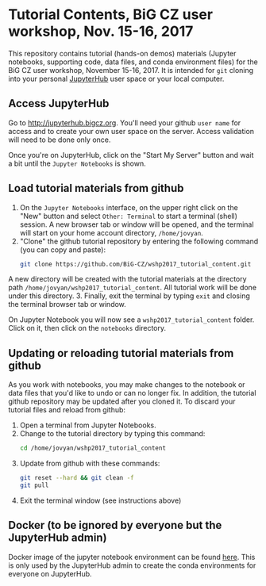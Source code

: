 # Tutorial Contents, BiG CZ user workshop, Nov. 15-16, 2017

This repository contains tutorial (hands-on demos) materials (Jupyter notebooks, supporting code, data files, and conda environment files) for the BiG CZ user workshop, November 15-16, 2017. It is intended for `git` cloning into your personal [JupyterHub](https://jupyterhub.readthedocs.io) user space or your local computer. 

## Access JupyterHub

Go to http://jupyterhub.bigcz.org. You'll need your github `user name` for access and to create your own user space on the server. Access validation will need to be done only once.

Once you're on JupyterHub, click on the "Start My Server" button and wait a bit until the `Jupyter Notebooks` is shown.

## Load tutorial materials from github

1. On the `Jupyter Notebooks` interface, on the upper right click on the "New" button and select `Other: Terminal` to start a terminal (shell) session. A new browser tab or window will be opened, and the terminal will start on your home account directory, `/home/jovyan`.
2. "Clone" the github tutorial repository by entering the following command (you can copy and paste):
    ```bash
    git clone https://github.com/BiG-CZ/wshp2017_tutorial_content.git
    ```
A new directory will be created with the tutorial materials at the directory path `/home/jovyan/wshp2017_tutorial_content`. All tutorial work will be done under this directory.
3. Finally, exit the terminal by typing `exit` and closing the terminal browser tab or window.

On Jupyter Notebook you will now see a `wshp2017_tutorial_content` folder. Click on it, then click on the `notebooks` directory.

## Updating or reloading tutorial materials from github

As you work with notebooks, you may make changes to the notebook or data files that you'd like to undo or can no longer fix. In addition, the tutorial github repository may be updated after you cloned it. To discard your tutorial files and reload from github:
1. Open a terminal from Jupyter Notebooks.
2. Change to the tutorial directory by typing this command:
    ```bash
    cd /home/jovyan/wshp2017_tutorial_content
    ```
3. Update from github with these commands:
    ```bash
    git reset --hard && git clean -f
    git pull
    ```
4. Exit the terminal window (see instructions above)


## Docker (to be ignored by everyone but the JupyterHub admin)
Docker image of the jupyter notebook environment can be found
[here](https://hub.docker.com/r/odm2/bigczworkshop/). This is only used by the JupyterHub admin to create the conda environments for everyone on JupyterHub.

